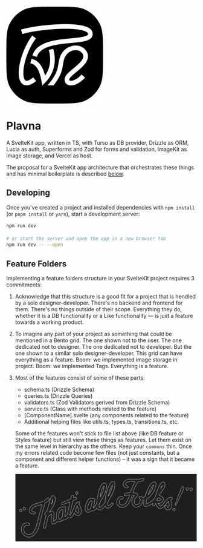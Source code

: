 ![Plavna Logo](./plavna.png)

# Plavna

A SvelteKit app, written in TS, with Turso as DB provider, Drizzle as ORM, Lucia as auth, Superforms and Zod for forms and validation, ImageKit as image storage, and Vercel as host.

The proposal for a SvelteKit app architecture that orchestrates these things and has minimal boilerplate is described [below](#feature-folders-arhitecture).

## Developing

Once you've created a project and installed dependencies with `npm install` (or `pnpm install` or `yarn`), start a development server:

```bash
npm run dev

# or start the server and open the app in a new browser tab
npm run dev -- --open
```

## Feature Folders

Implementing a feature folders structure in your SvelteKit project requires 3 commitments:

1. Acknowledge that this structure is a good fit for a project that is hendled by a solo designer-developer. There's no backend and frontend for them. There's no things outside of their scope. Everything they do, whether it is a DB functionality or a Like functionality — is just a feature towards a working product.

2. To imagine any part of your project as something that could be mentioned in a Bento grid. The one shown not to the user. The one dedicated not to designer. The one dedicated not to developer. But the one shown to a similar solo designer-developer. This grid can have everything as a feature. Boom: we implemented image storage in project. Boom: we implemented Tags. Everything is a feature.

3. Most of the features consist of some of these parts:

   - schema.ts (Drizzle Schema)
   - queries.ts (Drizzle Queries)
   - validators.ts (Zod Validators gerived from Drizzle Schema)
   - service.ts (Class with methods related to the feature)
   - [ComponentName].svelte (any components related to the feature)
   - Additional helping files like utils.ts, types.ts, transitions.ts, etc.

   Some of the features won't stick to file list above (like DB feature or Styles feature) but still view these things as features. Let them exist on the same level in hierarchy as the others. Keep your `commons` thin. Once my errors related code become few files (not just constants, but a component and different helper functions) – it was a sign that it became a feature.

   ![That's all folks!](./thats-all.png)
